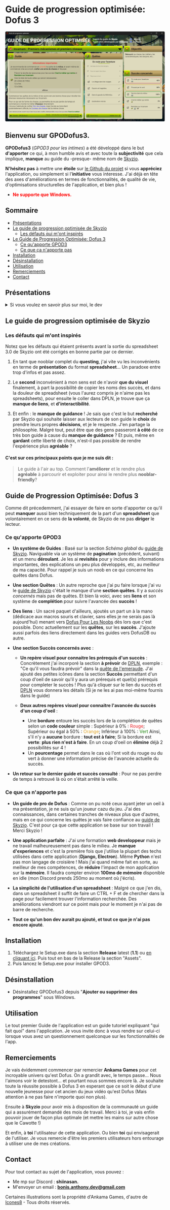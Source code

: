 # Guide de progression optimisée: Dofus 3

![Image du projet](https://github.com/AnthoB-Dev/GPODofus3/blob/main/staticfiles/medias/project.png)

## Bienvenu sur GPODofus3.

**GPODofus3** (*GPOD3 pour les intimes*) a été développé dans le but **d'apporter** ce qui, à mon humble avis et avec toute la **subjectivité** que cela implique, **manque** au guide du -presque- même nom de [Skyzio](https://docs.google.com/spreadsheets/d/1X7rrozrDZDepncPr8AZXV7oLT_xEa6dkASjLmVFOLwA/edit?gid=1858873548#gid=1858873548).

**N'hésitez pas** à mettre une **étoile** sur [le Github du projet](https://github.com/AnthoB-Dev/GPODofus3) si vous **appréciez** l'application, ou simplement si l'**initiative** vous interesse.
J'ai déjà en tête des axes d'améliorations en termes de fonctionnalités, de qualité de vie, d'optimisations structurelles de l'application, et bien plus !

- **<span style="color:red;">Ne supporte que Windows.</span>**


## Sommaire
- <a href="#présentations">Présentations</a>
- <a href="#le-guide-de-progression-optimisée-de-skyzio">Le guide de progression optimisée de Skyzio</a>
    - <a href="#les-défauts-qui-mont-inspirés">Les défauts qui m'ont inspirés</a>
- <a href="#guide-de-progression-optimisée-dofus-3-1">Le Guide de Progression Optimisée: Dofus 3</a>
    - <a href="#ce-quapporte-gpod3">Ce qu'apporte GPOD3</a>
    - <a href="#ce-que-ça-napporte-pas">Ce que ça n'apporte pas</a>
- <a href="#installation">Installation</a>
- <a href="#désinstallation">Désinstallation</a>
- <a href="#utilisation">Utilisation</a>
- <a href="#remerciements">Remerciements</a>
- <a href="#contact">Contact</a>


## Présentations

<details>
<summary>Si vous voulez en savoir plus sur moi, le dev</summary>

Salut à **toi** qui lit ceci. 
Moi c'est **Anthony**, developpeur occasionel mais aussi (et surtout) joueur de longue date de Dofus (génération 97). 

Depuis l'école primaire à aujourd'hui, je suis passé par un sacré nombre de versions, mais je n'avais pas non plus le temps nécessaire à consacrer au jeu à l'époque de **Dofus 1** pour pleinement profiter de cette version... Et puis, fallait-il encore avoir accès à l'ordi.

L'arrivée du PC à bibi only, **Dofus 2**, des succès , des idoles, etc, ayant **casualiser** le jeu, j'ai pu profiter un peu plus du contenu haut level, surtout lorsque j'avais finalement décider de jouer en *team de 4*, qui n'était pas spécialement populaire à l'époque à côté des *team de 8* mais c'était un bon compromis, déjà. Aussi bien pour mon PC de l'époque que pour mon amusement. 

Mais, quand on peut faire 4 on peut faire 6 voir 8, n'est-ce pas ? Je me suis arrêté à 6 perso, le PC était déjà assez en galère comme ça. 
Ceci dit ce n'est pas tout à fait vrai : Une fois j'ai fait une *team de 8* mais il fallait faire des bailles chelou en mettant le PC en mode sans echec ou je ne sais plus, bref, y'avait presque pas d'UI à l'arrivé, et presque rien qui tournait en fond. Sacrée experience mais content de ne plus avoir à recourir à de tels mesures 😂

Bref, c'est à ce moment là que j'ai **redécouvert** le jeu et où j'ai pu pleinement m'amuser à **parcourir le monde des Douzes**.
Mais le **questing** étant ce qu'il est et surtout avec plusieurs comptes, je n'ai jamais eu le courage de faire la quête d'un Dofus en entier... Ni même jamais d'en drop un, d'ailleurs. 

Mais avec la sortie de **Dofus 3** je me suis dit que ça allait changer. C'est là qu'intervient le [guide de Skyzio](https://docs.google.com/spreadsheets/d/1X7rrozrDZDepncPr8AZXV7oLT_xEa6dkASjLmVFOLwA/edit?gid=1858873548#gid=1858873548), et **GPODofus3**.
</details>

## Le guide de progression optimisée de Skyzio


### Les défauts qui m'ont inspirés 

Notez que les défauts qui étaient présents avant la sortie du spreadsheet 3.0 de Skyzio ont été corrigés en bonne partie par ce dernier.

1. En tant que nooblar complet du **questing**, j'ai vite vu les inconvénients en terme de **présentation** du format **spreadsheet**... Un paradoxe entre trop d'infos et pas assez.

2. Le **second** inconvénient à mon sens est de n'avoir **que du visuel** finalement, à part la possibilité de copier les noms des succès, et dans la douleur de spreadsheet (vous l'aurez compris je n'aime pas les spreadsheets), pour ensuite le coller dans DPLN, je trouve que ça **manque de liens**, et **d'interactibilité**.

3. Et enfin : le **manque de guidance** ! Je sais que c'est le but **recherché** par Skyzio qui souhaite laisser aux lecteurs de son guide le **choix** de prendre leurs propres **décisions**, et je le respecte. J'en partage la philosophie. 
Malgré tout, peut être que des gens passeront **à côté** de ce très bon guide à cause du **manque de guidance** ? 
Et puis, même en **gardant** cette liberté de choix, n'est-il pas possible de rendre l'expérience plus **agréable** ?

#### C'est sur ces principaux points que je me suis dit : 
> Le guide à l'air au top.
> Comment l'**améliorer** et le rendre plus **agréable** à parcourir et exploiter pour ainsi le rendre plus **nooblar-friendly**?


## Guide de Progression Optimisée: Dofus 3

Comme dit précedemment, j'ai essayer de faire en sorte d'apporter ce qu'il peut **manquer** aussi bien techniquement de la part d'un **spreadsheet** que volontairement en ce sens de **la volonté**, de Skyzio de ne pas **diriger** le lecteur.


### Ce qu'apporte GPOD3

- **Un système de Guides** : Basé sur la section *Schéma global* du [guide de Skyzio](https://docs.google.com/spreadsheets/d/1X7rrozrDZDepncPr8AZXV7oLT_xEa6dkASjLmVFOLwA/edit?gid=1858873548#gid=1858873548). Naviguable via un système de **pagination** (précédent, suivant) et un menu **déroulant**. Je les ai **revisités** pour y inclure des informations importantes, des explications un peu plus développés, etc, au meilleur de ma capacité. Pour rappel je suis un noob en ce qui concerne les quêtes dans Dofus.

- **Une section Quêtes** : Un autre reproche que j'ai pu faire lorsque j'ai vu le [guide de Skyzio](https://docs.google.com/spreadsheets/d/1X7rrozrDZDepncPr8AZXV7oLT_xEa6dkASjLmVFOLwA/edit?gid=1858873548#gid=1858873548) c'était le manque d'une **section quêtes**. Il y a *succès concernés* mais pas de quêtes. Et bien là voici, avec ses **liens** et son système de **complétion** pour suivre l'avancée des **succès** !

- **Des liens** : Un sacré paquet d'ailleurs, ajoutés un part un à la mano (dédicace aux macros souris et clavier, sans elles je ne serais pas là aujourd'hui) menant vers [Dofus Pour Les Noobs](https://www.dofuspourlesnoobs.com/) dès lors que c'est possible. Donc actuellement sur les **quêtes**, sur les **succès**. J'ajoute aussi parfois des liens directement dans les guides vers DofusDB ou autre.

- **Une section Succès concernés avec** :

    - **Un repère visuel pour connaitre les prérequis d'un succès** : Concrètement j'ai incorporé la section **à prévoir** de [DPLN](https://www.dofuspourlesnoobs.com), exemple : "Ce qu'il vous faudra prévoir" dans la [quête de l'emeraude](https://www.dofuspourlesnoobs.com/dofus-emeraude.html). 
J'ai ajouté des petites icônes dans la section **Succès** permettant d'un coup d'oeil de savoir qu'il y aura un prérequis et quel(s) prérequis pour completer le succès ! Plus qu'à cliquer sur le lien du succès et [DPLN](https://www.dofuspourlesnoobs.com) vous donnera les détails (Si je ne les ai pas moi-même fournis dans le guide)

    - **Deux autres repères visuel pour connaitre l'avancée du succès d'un coup d'oeil** : 
        - Une **bordure** entoure les succès lors de la complétion de quêtes selon un **code couleur** simple : 
        Supérieur à 0% : <span style="color:#eb2126;">Rouge</span>; Supérieur ou égal à 50% : <span style="color:#dea325;">Orange</span>; Inférieur à 100% : <span style="color:#198309;">Vert</span>
        Ainsi, s'il n'y a **aucune** bordure : **tout est à faire**; Si la bordure est **verte**: **plus rien n'est à faire**. En un coup d'oeil on **élimine** déjà 2 possibilités sur 4 !
        - Un **pourcentage** permet dans le cas où l'ont voit du rouge ou du vert à donner une information précise de l'avancée actuelle du succès.

- **Un retour sur le dernier guide et succès consulté** : Pour ne pas perdre de temps à retrouvé là où on s'était arrêté la veille.


### Ce que ça n'apporte pas

- **Un guide de pro de Dofus** : Comme on pu noté ceux ayant jeter un oeil à ma présentation, je ne suis qu'un joueur cazu du jeu. J'ai des connaissances, dans certaines tranches de niveaux plus que d'autres, mais en ce qui concerne les quêtes je vais faire confiance au [guide de Skyzio](https://docs.google.com/spreadsheets/d/1X7rrozrDZDepncPr8AZXV7oLT_xEa6dkASjLmVFOLwA/edit?gid=1858873548#gid=1858873548). 
C'est pour ça que cette application se base sur son travail ! Merci Skyzio !

- **Une application parfaite** : J'ai une formation **web developpeur** mais je ne travail malheureusement pas dans le milieu. Je **manque d'experiences** et c'est la première fois que j'utilise la plupart des techs utilisées dans cette application (**Django, Electron**). 
Même **Python** n'est pas mon langage de croisière ! 
Mais j'ai quand même fait en sorte, au meilleur de mes compétences, de **réduire** l'impact de mon application sur la **mémoire**. Il faudra compter environ **100mo de mémoire** disponible en idle (mon Discord prends 250mo au moment où j'écris).

- **La simplicité de l'utilisation d'un spreadsheet** : Malgré ce que j'en dis, dans un spreadsheet il suffit de faire un CTRL + F et de chercher dans la page pour facilement trouver l'information recherchée. Des améliorations viendront sur ce point mais pour le moment je n'ai pas de barre de recherche.

- **Tout ce qu'un bon dev aurait pu ajouté, et tout ce que je n'ai pas encore ajouté**.


## Installation
1. Téléchargez le Setup.exe dans la section **Release** latest (**1.1**) ou [en cliquant ici](https://github.com/AnthoB-Dev/GPODofus3/releases). Puis tout en bas de la Release la section "Assets".
2. Puis lancez le Setup.exe pour installer GPOD3.

 
## Désinstallation 
- Désinstallez GPODofus3 depuis "**Ajouter ou supprimer des programmes**" sous Windows.


## Utilisation
Le tout premier Guide de l'application est un guide tutoriel expliquant "qui fait quoi" dans l'application. Je vous invite donc à vous rendre sur celui-ci lorsque vous avez un questionnement quelconque sur les fonctionnalités de l'app.


## Remerciements
Je vais évidemment commencer par remercier **Ankama Games** pour cet incroyable univers qu'est Dofus. On a grandit avec, le temps passe... Nous l'aimons voir le detestont... et pourtant nous sommes encore là. 
Je souhaite toute la réussite possible à Dofus 3 en esperant que ce soit le début d'une nouvelle jeunesse pour cet ancien du jeux vidéo qu'est Dofus (Mais attention à ne pas faire n'importe quoi non plus).

Ensuite à **Skyzio** pour avoir mis à disposition de la communauté un guide qui a assurément demandé des mois de travail. 
Merci à toi, je vais enfin pouvoir jouer de façon plus optimale (et mettre les mains sur autre chose que le Cawotte !)

Et enfin, à **toi** l'utilisateur de cette application. Ou bien **toi** qui envisagerait de l'utiliser.
Je vous remercie d'être les premiers utilisateurs hors entourage à utiliser une de mes créations.


## Contact
Pour tout contact au sujet de l'application, vous pouvez :
- Me mp sur Discord : **shiinasan.**
- M'envoyer un email : **bonis.anthony.dev@gmail.com**

Certaines illustrations sont la propriété d'Ankama Games, d'autre de <a href="https://icones8.fr/">Icones8</a> - Tous droits réservés.
